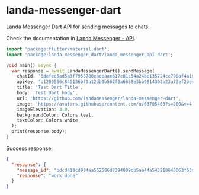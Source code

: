 # landa-messenger-dart

Landa Messenger Dart API for sending messages to chats.

Check the documentation in [Landa Messenger - API](https://landamessenger.com/api).

```dart
import 'package:flutter/material.dart';
import 'package:landa_messenger_dart/landa_messenger_api.dart';

void main() async {
  var response = await LandaMessengerDart().sendMessage(
    chatId: '6defec5ad5a3f7955788eaceaae617c81c54a24be135724cc708af4a168356ae',
    apiKey: 'b1209566c845136b70a12db9b562f0a6658e3bb9814302a23a73ef2be463cbea',
    title: 'Test Dart Title',
    body: 'Test Dart body',
    url: 'https://github.com/landamessenger/landa-messenger-dart',
    image: 'https://avatars.githubusercontent.com/u/63705403?s=200&v=4',
    imageElevation: 3.0,
    backgroundColor: Colors.teal,
    textColor: Colors.white,
  );
  print(response.body);
}
```

Success response:

```json
{
  "response": {
    "message_id": "bdcd418cd984aa552586d7394009cb5aa44a543218643063f63a5b158ac63c78",
    "response": "work_done"
  }
}
```